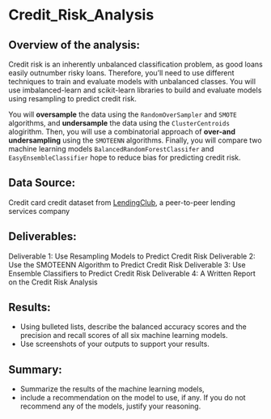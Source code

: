 # Credit_Risk_Analysis

## Overview of the analysis:
Credit risk is an inherently unbalanced classification problem, as good loans easily outnumber risky loans.  Therefore, you’ll need to use different techniques to train and evaluate models with unbalanced classes. You will use imbalanced-learn and scikit-learn libraries to build and evaluate models using resampling to predict credit risk.

You will **oversample** the data using the `RandomOverSampler` and `SMOTE` algorithms, and **undersample** the data using the `ClusterCentroids` alogirithm.  Then, you will use a combinatorial approach of **over-and undersampling** using the `SMOTEENN` algorithms.  Finally, you will compare two machine learning models `BalancedRandomForestClassifer` and `EasyEnsembleClassifier` hope to reduce bias for predicting credit risk.

## Data Source:
Credit card credit dataset from [LendingClub](https://www.lendingclub.com/), a peer-to-peer lending services company

## Deliverables:
Deliverable 1: Use Resampling Models to Predict Credit Risk
Deliverable 2: Use the SMOTEENN Algorithm to Predict Credit Risk
Deliverable 3: Use Ensemble Classifiers to Predict Credit Risk
Deliverable 4: A Written Report on the Credit Risk Analysis

## Results:
* Using bulleted lists, describe the balanced accuracy scores and the precision and recall scores of all six machine learning models.
* Use screenshots of your outputs to support your results.

## Summary:
* Summarize the results of the machine learning models,
* include a recommendation on the model to use, if any. If you do not recommend any of the models, justify your reasoning.

